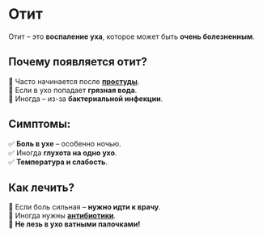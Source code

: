 # Отит

Отит – это **воспаление уха**, которое может быть **очень болезненным**.  

## Почему появляется отит?
🔹 Часто начинается после **[простуды](common_cold.md)**.  
🔹 Если в ухо попадает **грязная вода**.  
🔹 Иногда – из-за **бактериальной инфекции**.  

## Симптомы:
✅ **Боль в ухе** – особенно ночью.  
✅ Иногда **глухота на одно ухо**.  
✅ **Температура и слабость**.  

## Как лечить?
🏥 Если боль сильная – **нужно идти к врачу**.  
💊 Иногда нужны **[антибиотики](antibiotics.md)**.  
🚫 **Не лезь в ухо ватными палочками!**  
